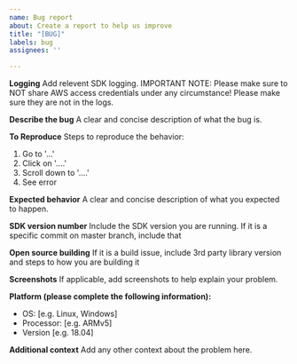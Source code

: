 ```yaml
---
name: Bug report
about: Create a report to help us improve
title: "[BUG]"
labels: bug
assignees: ''

---
```


**Logging**
Add relevent SDK logging.  IMPORTANT NOTE:  Please make sure to NOT share AWS access credentials under any circumstance!  Please make sure they are not in the logs.

**Describe the bug**
A clear and concise description of what the bug is.

**To Reproduce**
Steps to reproduce the behavior:
1. Go to '...'
2. Click on '....'
3. Scroll down to '....'
4. See error

**Expected behavior**
A clear and concise description of what you expected to happen.

**SDK version number**
Include the SDK version you are running. If it is a specific commit on master branch, include that

**Open source building**
If it is a build issue, include 3rd party library version and steps to how you are building it

**Screenshots**
If applicable, add screenshots to help explain your problem.

**Platform (please complete the following information):**
 - OS: [e.g. Linux, Windows]
 - Processor: [e.g. ARMv5]
 - Version [e.g. 18.04]

**Additional context**
Add any other context about the problem here.
